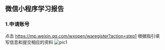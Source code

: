 ## 微信小程序学习报告

### 1.申请账号
点击 https://mp.weixin.qq.com/wxopen/waregister?action=step1 根据指引填写信息和提交相应的资料
![pic1](https://img-blog.csdn.net/20180415152027327?watermark/2/text/aHR0cHM6Ly9ibG9nLmNzZG4ubmV0L3poZVdJTEw=/font/5a6L5L2T/fontsize/400/fill/I0JBQkFCMA==/dissolve/70)
